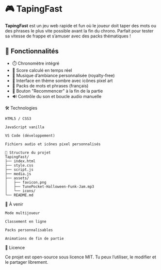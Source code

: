 # 🎮 TapingFast

**TapingFast** est un jeu web rapide et fun où le joueur doit taper des mots ou des phrases le plus vite possible avant la fin du chrono. Parfait pour tester sa vitesse de frappe et s’amuser avec des packs thématiques !

## 🚀 Fonctionnalités

- ⏱️ Chronomètre intégré
- 🎯 Score calculé en temps réel
- 🎵 Musique d’ambiance personnalisée (royalty-free)
- 🎨 Interface en thème sombre avec icônes pixel art
- 🧠 Packs de mots et phrases (français)
- 🔁 Bouton "Recommencer" à la fin de la partie
- 🔊 Contrôle du son et boucle audio manuelle

  
🛠️ Technologies

    HTML5 / CSS3

    JavaScript vanilla

    VS Code (développement)

    Fichiers audio et icônes pixel personnalisés

    📁 Structure du projet
    TapingFast/
    ├── index.html
    ├── style.css
    ├── script.js
    ├── media.js
    ├── assets/
    │   ├── favicon.png
    │   ├── TunePocket-Halloween-Funk-Jam.mp3
    │   └── icons/
    └── README.md

🧪 À venir

    Mode multijoueur

    Classement en ligne

    Packs personnalisables

    Animations de fin de partie

📜 Licence

Ce projet est open-source sous licence MIT. Tu peux l’utiliser, le modifier et le partager librement.
